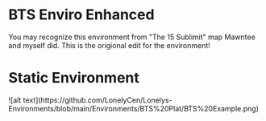 # BTS Enviro Enhanced
You may recognize this environment from "The 15 Sublimit" map Mawntee and myself did. This is the origional edit for the
environment!

<h1> Static Environment</h1>
![alt text](https://github.com/LonelyCen/Lonelys-Environments/blob/main/Environments/BTS%20Plat/BTS%20Example.png)
